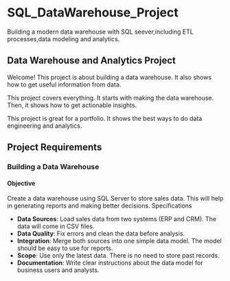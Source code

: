# SQL_DataWarehouse_Project
Building a modern data warehouse with SQL seever,including ETL processes,data modeling and analytics.


## Data Warehouse and Analytics Project

Welcome! This project is about building a data warehouse. It also shows how to get useful information from data.

This project covers everything. It starts with making the data warehouse. Then, it shows how to get actionable insights.

This project is great for a portfolio. It shows the best ways to do data engineering and analytics.

## Project Requirements

### Building a Data Warehouse

#### Objective
Create a data warehouse using SQL Server to store sales data. This will help in generating reports and making better decisions.
Specifications

- **Data Sources**: Load sales data from two systems (ERP and CRM). The data will come in CSV files.
- **Data Quality**: Fix errors and clean the data before analysis.
- **Integration**: Merge both sources into one simple data model. The model should be easy to use for reports.
- **Scope**: Use only the latest data. There is no need to store past records.
- **Documentation**: Write clear instructions about the data model for business users and analysts.
